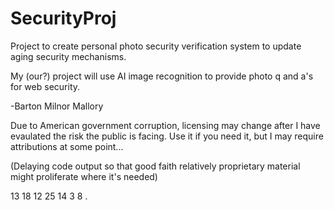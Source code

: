 # SecurityProj
Project to create personal photo security verification system to update aging security mechanisms.

My (our?) project will use AI image recognition to provide photo q and a's for web security. 

-Barton Milnor Mallory

Due to American government corruption, licensing may change after I have evaulated the risk the public is facing. Use it if you need it, but I may require attributions at some point...

(Delaying code output so that good faith relatively proprietary material might proliferate where it's needed)

13 18 12 25 14 3 8 .
